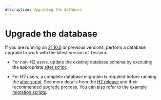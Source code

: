 ```yaml
---
description: Upgrading the database
---
```


# Upgrade the database

If you are running on [21.10.0](https://github.com/ConsenSys/tessera/releases/tag/tessera-21.10.0)
or previous versions, perform a database upgrade to work with the latest version of Tessera.

* For non-H2 users, update the existing database schema by
  executing the appropriate [alter script](https://github.com/ConsenSys/tessera/tree/master/ddls/add-codec).

* For H2 users, a complete database migration is required before running the [alter script](https://github.com/ConsenSys/tessera/tree/master/ddls/add-codec).
  See more details from the [H2 release](https://github.com/h2database/h2database/releases/tag/version-2.0.202) and their recommended [upgrade process](https://h2database.com/html/tutorial.html#upgrade_backup_restore).
  You can also refer to the [example migration scripts](https://github.com/ConsenSys/tessera/blob/master/ddls/scripts/h2-upgrade.sh).
